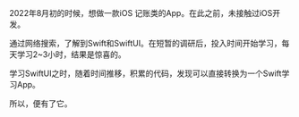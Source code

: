 
2022年8月初的时候，想做一款iOS 记账类的App。在此之前，未接触过iOS开发。

通过网络搜索，了解到Swift和SwiftUI。在短暂的调研后，投入时间开始学习，每天学习2~3小时，结果是惊喜的。

学习SwiftUI之时，随着时间推移，积累的代码，发现可以直接转换为一个Swift学习App。

所以，便有了它。
